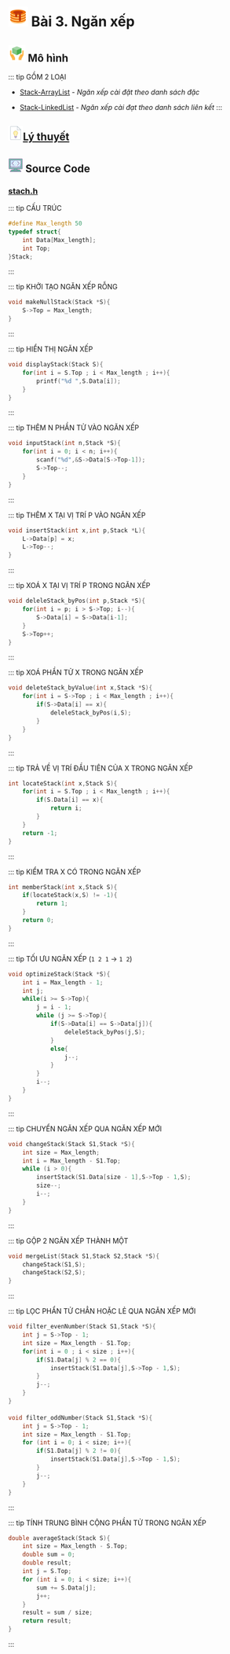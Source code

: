 # <img src="https://raw.githubusercontent.com/Zenfection/Image/master/2020/12/16-23-17-18-icons8-pancake.png" width="40"> Bài 3. Ngăn xếp 

## <img src="https://raw.githubusercontent.com/Zenfection/Image/master/2021/05/08-10-31-59-icons8_handle_with_care_35px.png"> Mô hình 

::: tip GỒM 2 LOẠI

- [Stack-ArrayList](https://www.cs.usfca.edu/~galles/visualization/StackArray.html) - *Ngăn xếp cài đặt theo danh sách đặc*

- [Stack-LinkedList](https://www.cs.usfca.edu/~galles/visualization/StackLL.html) - *Ngăn xếp cài đạt theo danh sách liên kết*
:::

## <img src="https://raw.githubusercontent.com/Zenfection/Image/master/2021/05/08-10-30-52-icons8_concept_30px.png">[Lý thuyết](https://nguyenvanhieu.vn/ngan-xep-stack/)

## <img src="https://raw.githubusercontent.com/Zenfection/Image/master/2021/05/08-10-24-29-icons8_google_code_30px.png"> Source Code

### [stach.h](https://github.com/Zenfection/zenctu/blob/main/docs/cosonganh/CT177-Cau_truc_du_lieu/Source/Stack/stack.h)

::: tip CẤU TRÚC

```c
#define Max_length 50
typedef struct{
    int Data[Max_length];
    int Top;
}Stack;
```
:::

::: tip KHỞI TẠO NGĂN XẾP RỖNG

```c
void makeNullStack(Stack *S){
    S->Top = Max_length;
}
```
:::

::: tip HIỂN THỊ NGĂN XẾP

```c
void displayStack(Stack S){
    for(int i = S.Top ; i < Max_length ; i++){
        printf("%d ",S.Data[i]);
    }
}
```
:::

::: tip THÊM N PHẦN TỬ VÀO NGĂN XẾP

```c
void inputStack(int n,Stack *S){
    for(int i = 0; i < n; i++){
        scanf("%d",&S->Data[S->Top-1]);
        S->Top--;
    }
}
```
:::

::: tip THÊM X TẠI VỊ TRÍ P VÀO NGĂN XẾP

```c
void insertStack(int x,int p,Stack *L){
    L->Data[p] = x;
    L->Top--;
}
```
:::

::: tip XOÁ X TẠI VỊ TRÍ P TRONG NGĂN XẾP

```c
void deleleStack_byPos(int p,Stack *S){
    for(int i = p; i > S->Top; i--){
        S->Data[i] = S->Data[i-1];
    }
    S->Top++;
}
```
:::

::: tip XOÁ PHẦN TỬ X TRONG NGĂN XẾP

```c
void deleteStack_byValue(int x,Stack *S){
    for(int i = S->Top ; i < Max_length ; i++){
        if(S->Data[i] == x){
            deleleStack_byPos(i,S);
        }
    }
}
```
:::

::: tip TRẢ VỀ VỊ TRÍ ĐẦU TIÊN CỦA X TRONG NGĂN XẾP

```c
int locateStack(int x,Stack S){
    for(int i = S.Top ; i < Max_length ; i++){
        if(S.Data[i] == x){
            return i;
        }
    }
    return -1;
}
```
:::

::: tip KIỂM TRA X CÓ TRONG NGĂN XẾP

```c
int memberStack(int x,Stack S){
    if(locateStack(x,S) != -1){
        return 1;
    }
    return 0;
}
```
:::

::: tip TỐI ƯU NGĂN XẾP (`1 2 1` -> `1 2`)

```c
void optimizeStack(Stack *S){
    int i = Max_length - 1;
    int j;
    while(i >= S->Top){
        j = i - 1;
        while (j >= S->Top){
            if(S->Data[i] == S->Data[j]){
                deleleStack_byPos(j,S);
            }
            else{
                j--;
            }
        }
        i--;
    }
}
```
:::

::: tip CHUYỂN NGĂN XẾP QUA NGĂN XẾP MỚI

```c
void changeStack(Stack S1,Stack *S){
    int size = Max_length;
    int i = Max_length - S1.Top;
    while (i > 0){
        insertStack(S1.Data[size - 1],S->Top - 1,S);
        size--;
        i--;
    }
}
```
:::

::: tip GỘP 2 NGĂN XẾP THÀNH MỘT

```c
void mergeList(Stack S1,Stack S2,Stack *S){
    changeStack(S1,S);
    changeStack(S2,S);
}
```
:::

::: tip LỌC PHẨN TỬ CHẲN HOẶC LẺ QUA NGĂN XẾP MỚI

```c
void filter_evenNumber(Stack S1,Stack *S){
    int j = S->Top - 1;
    int size = Max_length - S1.Top;
    for(int i = 0 ; i < size ; i++){
        if(S1.Data[j] % 2 == 0){
            insertStack(S1.Data[j],S->Top - 1,S);
        }
        j--;
    }
}

void filter_oddNumber(Stack S1,Stack *S){
    int j = S->Top - 1;
    int size = Max_length - S1.Top;
    for (int i = 0; i < size; i++){
        if(S1.Data[j] % 2 != 0){
            insertStack(S1.Data[j],S->Top - 1,S);
        }
        j--;
    }
}
```
:::

::: tip TÍNH TRUNG BÌNH CỘNG PHẦN TỬ TRONG NGĂN XẾP

```c
double averageStack(Stack S){
    int size = Max_length - S.Top;
    double sum = 0;
    double result;
    int j = S.Top;
    for (int i = 0; i < size; i++){
        sum += S.Data[j];
        j++;
    }
    result = sum / size;
    return result;
}
```
:::

<comment/>
